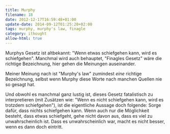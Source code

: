 ```yaml
---
title: Murphy
filename: 18
date: 2012-12-17T16:59:48+01:00
update-date: 2014-09-12T01:25:20+02:00
tags: murphy, murphy's law, finagle
category: ithought
allow-html: true
---
```


<p>Murphys Gesetz ist altbekannt: "Wenn etwas schiefgehen kann, wird es schiefgehen". Manchmal wird auch behauptet, "Finagles Gesetz" wäre die richtige Bezeichnung, hier gehen die Meinungen auseinander.</p>

<p>Meiner Meinung nach ist "Murphy's law" zumindest <em>eine</em> richtige Bezeichnung, selbst wenn Murphy diese Worte nach manchen Quellen nie so gesagt hat.</p>

<p>Und obwohl es manchmal ganz lustig ist, dieses Gesetz fatalistisch zu interpretieren (mit Zusätzen wie: "Wenn es nicht schiefgehen kann, wird es trotzdem schiefgehen"), ist die eigentliche Aussage doch folgende: Sorge dafür, dass nichts schiefgehen kann. Wenn auch nur die Möglichkeit besteht, dass etwas schiefgeht, gehe nicht davon aus, dass es viel zu unwahrscheinlich ist. Dass es unwahrscheinlich war, macht es nicht besser, wenn es dann doch eintritt.</p>


